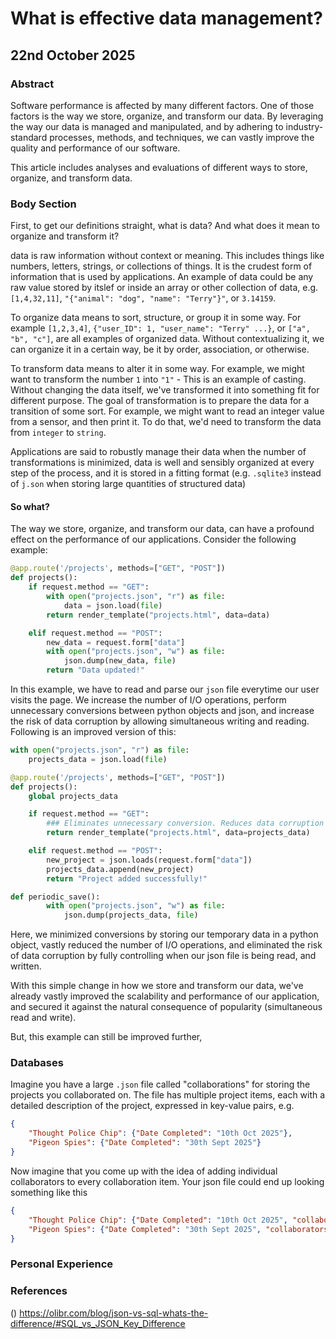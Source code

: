 # What is effective data management?

## 22nd October 2025

### Abstract

Software performance is affected by many different factors. One of those factors is the way we store, organize, and transform our data. By leveraging the way our data is managed and manipulated, and by adhering to industry-standard processes, methods, and techniques, we can vastly improve the quality and performance of our software.

This article includes analyses and evaluations of different ways to store, organize, and transform data.

### Body Section

First, to get our definitions straight, what is data? And what does it mean to organize and transform it?

data is raw information without context or meaning. This includes things like numbers, letters, strings, or collections of things. It is the crudest form of information that is used by applications. An example of data could be any raw value stored by itslef or inside an array or other collection of data, e.g. `[1,4,32,11]`, `"{"animal": "dog", "name": "Terry"}"`, or `3.14159`. 

To organize data means to sort, structure, or group it in some way. For example `[1,2,3,4]`, `{"user_ID": 1, "user_name": "Terry" ...}`, or `["a", "b", "c"]`, are all examples of organized data. Without contextualizing it, we can organize it in a certain way, be it by order, association, or otherwise. 

To transform data means to alter it in some way. For example, we might want to transform the number `1` into `"1"` - This is an example of casting. Without changing the data itself, we've transformed it into something fit for different purpose. The goal of transformation is to prepare the data for a transition of some sort. For example, we might want to read an integer value from a sensor, and then print it. To do that, we'd need to transform the data from `integer` to `string`.

Applications are said to robustly manage their data when the number of transformations is minimized, data is well and sensibly organized at every step of the process, and it is stored in a fitting format (e.g. `.sqlite3` instead of `j.son` when storing large quantities of structured data)

#### So what?

The way we store, organize, and transform our data, can have a profound effect on the performance of our applications. Consider the following example:

```python
@app.route('/projects', methods=["GET", "POST"])
def projects():
    if request.method == "GET":
        with open("projects.json", "r") as file:
            data = json.load(file)
        return render_template("projects.html", data=data)

    elif request.method == "POST":
        new_data = request.form["data"]
        with open("projects.json", "w") as file:
            json.dump(new_data, file)
        return "Data updated!"
```

In this example, we have to read and parse our `json` file everytime our user visits the page. We increase the number of I/O operations, perform unnecessary conversions between python objects and json, and increase the risk of data corruption by allowing simultaneous writing and reading. Following is an improved version of this:

```python
with open("projects.json", "r") as file:
    projects_data = json.load(file)

@app.route('/projects', methods=["GET", "POST"])
def projects():
    global projects_data

    if request.method == "GET":
        ### Eliminates unnecessary conversion. Reduces data corruption risk
        return render_template("projects.html", data=projects_data)

    elif request.method == "POST":
        new_project = json.loads(request.form["data"])
        projects_data.append(new_project)
        return "Project added successfully!"

def periodic_save():
        with open("projects.json", "w") as file:
            json.dump(projects_data, file)
```

Here, we minimized conversions by storing our temporary data in a python object, vastly reduced the number of I/O operations, and eliminated the risk of data corruption by fully controlling when our json file is being read, and written.

With this simple change in how we store and transform our data, we've already vastly improved the scalability and performance of our application, and secured it against the natural consequence of popularity (simultaneous read and write).

But, this example can still be improved further,

### Databases

Imagine you have a large `.json` file called "collaborations" for storing the projects you collaborated on. The file has multiple project items, each with a detailed description of the project, expressed in key-value pairs, e.g.

```json
{
    "Thought Police Chip": {"Date Completed": "10th Oct 2025"},
    "Pigeon Spies": {"Date Completed": "30th Sept 2025"}
}
```

Now imagine that you come up with the idea of adding individual collaborators to every collaboration item. Your json file could end up looking something like this

```json
{
    "Thought Police Chip": {"Date Completed": "10th Oct 2025", "collaborators"=["Mark Zuckerberg", "Bill Gates"]},
    "Pigeon Spies": {"Date Completed": "30th Sept 2025", "collaborators"=["Mark Zuckerberg", "Boris Johnson"]}
}
```



### Personal Experience

### References

() https://olibr.com/blog/json-vs-sql-whats-the-difference/#SQL_vs_JSON_Key_Difference

